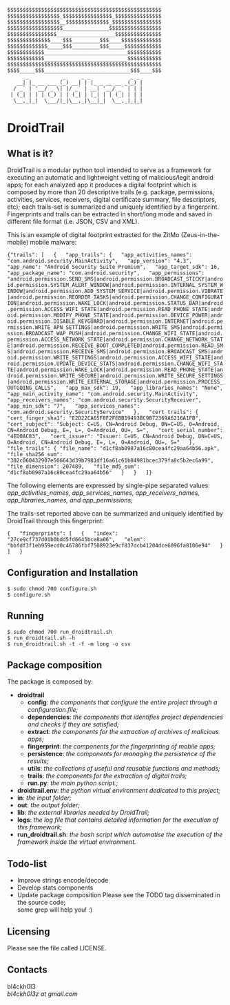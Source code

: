     $$$$$$$$$$$$$$$$$$$$$$$$$$$$$$$$$$$$$$$$$$$$$$$$$$
    $$$$$$$$$$$$$$$$$_$$$$$$$$$$$$$$$$_$$$$$$$$$$$$$$$
    $$$$$$$$$$$$$$$$$__$$$$$$$$$$$$$$_$$$$$$$$$$$$$$$$
    $$$$$$$$$$$$$$$$$$_______________$$$$$$$$$$$$$$$$$
    $$$$$$$$$$$$$$$$___________________$$$$$$$$$$$$$$$
    $$$$$$$$$$$$$$____$$$_________$$$____$$$$$$$$$$$$$
    $$$$$$$$$$$$$_____$$$_________$$$_____$$$$$$$$$$$$
    $$$$$$$$$$$$___________________________$$$$$$$$$$$
    $$$$$$$$$$$$___________________________$$$$$$$$$$$
    $$$$$$$$$$$$$$$$$$$$$$$$$$$$$$$$$$$$$$$$$$$$$$$$$$
    $$$$_____$$$____________________________$$$____$$$
          _           _     _ _             _ _
       __| |_ __ ___ (_) __| | |_ _ __ __ _(_) |
      / _` | '__/ _ \| |/ _` | __| '__/ _` | | |
     | (_| | | | (_) | | (_| | |_| | | (_| | | |
      \__,_|_|  \___/|_|\__,_|\__|_|  \__,_|_|_|


# DroidTrail

## What is it?

DroidTrail is a modular python tool intended to serve as a framework for executing 
an automatic and lightweight vetting of malicious/legit android apps; 
for each analyzed app it produces a digital footprint which is composed by more 
than 20 descriptive trails (e.g. package, permissions, activities, services, receivers, digital 
certificate summary, file descriptors, etc); each trails-set is summarized and uniquely
identified by a fingerprint. Fingerprints and trails can be extracted in short/long mode
and saved in different file format (i.e. JSON, CSV and XML).  

This is an example of digital footprint extracted for the ZitMo (Zeus-in-the-mobile) mobile malware:

``{"trails": [  
        {  
            "app_trails": {  
                "app_activities_names": "com.android.security.MainActivity",  
                "app_version": "4.3",  
                "app_name": "Android Security Suite Premium",  
                "app_target_sdk": 16,  
                "app_package_name": "com.android.security",  
                "app_permissions": "android.permission.SEND_SMS|android.permission.BROADCAST_STICKY|android.permission.SYSTEM_ALERT_WINDOW|android.permission.INTERNAL_SYSTEM_WINDOW|android.permission.ADD_SYSTEM_SERVICE|android.permission.VIBRATE|android.permission.REORDER_TASKS|android.permission.CHANGE_CONFIGURATION|android.permission.WAKE_LOCK|android.permission.STATUS_BAR|android.permission.ACCESS_WIFI_STATE|android.permission.READ_PHONE_STATE|android.permission.MODIFY_PHONE_STATE|android.permission.DEVICE_POWER|android.permission.DISABLE_KEYGUARD|android.permission.INTERNET|android.permission.WRITE_APN_SETTINGS|android.permission.WRITE_SMS|android.permission.BROADCAST_WAP_PUSH|android.permission.CHANGE_WIFI_STATE|android.permission.ACCESS_NETWORK_STATE|android.permission.CHANGE_NETWORK_STATE|android.permission.RECEIVE_BOOT_COMPLETED|android.permission.READ_SMS|android.permission.RECEIVE_SMS|android.permission.BROADCAST_SMS|android.permission.WRITE_SETTINGS|android.permission.ACCESS_WIFI_STATE|android.permission.UPDATE_DEVICE_STATS|android.permission.CHANGE_WIFI_STATE|android.permission.WAKE_LOCK|android.permission.READ_PHONE_STATE|android.permission.WRITE_SECURE|android.permission.WRITE_SECURE_SETTINGS|android.permission.WRITE_EXTERNAL_STORAGE|android.permission.PROCESS_OUTGOING_CALLS",  
                "app_max_sdk": 19,  
                "app_libraries_names": "None",  
                "app_main_activity_name": "com.android.security.MainActivity",  
                "app_receivers_names": "com.android.security.SecurityReceiver",  
                "app_min_sdk": "7",  
                "app_services_names": "com.android.security.SecurityService"  
            },  
            "cert_trails": {  
                "cert_finger_sha1": "E2D22CA65F8F2FEBB19493BC9B72369A6216A1FB",  
                "cert_subject": "Subject: C=US, CN=Android Debug, DN=C=US, O=Android, CN=Android Debug, E=, L=, O=Android, OU=, S=",  
                "cert_serial_number": "4ED0AC83",  
                "cert_issuer": "Issuer: C=US, CN=Android Debug, DN=C=US, O=Android, CN=Android Debug, E=, L=, O=Android, OU=, S="  
            },
            "file_trails": {
                "file_name": "d1cf8ab0987a16c80cea4fc29aa64b56.apk",  
                "file_sha256_sum": "302c060432907e506643d39b7981df16a61c61b84981bcec379fa8c5b2ec6a99",  
                "file_dimension": 207489,  
                "file_md5_sum": "d1cf8ab0987a16c80cea4fc29aa64b56"  
            }  
        }  
    ]}``

The following elements are expressed by single-pipe separated values: *app_activities_names,
app_services_names, app_receivers_names, app_libraries_names, and app_permissions;*  

The trails-set reported above can be summarized and uniquely identified by DroidTrail 
through this fingerprint:

``{  
    "fingerprints": [  
        {  
            "index": "27ce9cf737d01b0bdd5fd6645bce8a06",  
            "elem": "bbfdf3f1eb959ecd0c46786fbf7508923e9cf837dcb41204dce6096fa8106e94"  
        }  
    ]  
}``


## Configuration and Installation

``$ sudo chmod 700 configure.sh``  
``$ configure.sh``


## Running

``$ sudo chmod 700 run_droidtrail.sh``  
``$ run_droidtrail.sh -h``  
``$ run_droidtrail.sh -t -f -m long -o csv``


## Package composition

The package is composed by:  
  - **droidtrail**  
      - **config**: *the components that configure the entire project through a configuration file;*  
      - **dependencies**: *the components that identifies project dependencies
                      and checks if they are satisfied;*  
      - **extract**: *the components for the extraction of archives of malicious apps;*  
      - **fingerprint**: *the components for the fingerprinting of mobile apps;*  
      - **persistence**: *the components for managing the persistence of the results;*  
      - **utils**: *the collections of useful and reusable functions and methods;*  
      - **trails**: *the components for the extraction of digital trails;*  
      - **run.py**: *the main python script.;*  
  - **droidtrail.env**: *the python virtual environment dedicated to this project;*  
  - **in**: *the input folder;*  
  - **out**: *the output folder;*  
  - **lib**: *the external libraries needed by DroidTrail;*  
  - **logs**: *the log file that contains detailed information for the execution of this framework;*  
  - **run_droidtrail.sh**: *the bash script which automatise the execution of the
                       framework inside the virtual environment.*


## Todo-list

  - Improve strings encode/decode  
  - Develop stats components
  - Update package composition
Please see the TODO tag disseminated in the source code;  
some grep will help you! :)


## Licensing

Please see the file called LICENSE.


## Contacts

bl4ckh0l3  
*bl4ckh0l3z at gmail.com*
